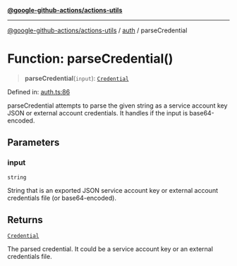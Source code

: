 [**@google-github-actions/actions-utils**](../../README.md)

***

[@google-github-actions/actions-utils](../../modules.md) / [auth](../README.md) / parseCredential

# Function: parseCredential()

> **parseCredential**(`input`): [`Credential`](../type-aliases/Credential.md)

Defined in: [auth.ts:86](https://github.com/google-github-actions/actions-utils/blob/main/src/auth.ts#L86)

parseCredential attempts to parse the given string as a service account key
JSON or external account credentials. It handles if the input is
base64-encoded.

## Parameters

### input

`string`

String that is an exported JSON service account key or external
account credentials file (or base64-encoded).

## Returns

[`Credential`](../type-aliases/Credential.md)

The parsed credential. It could be a service account key or an
external credentials file.
